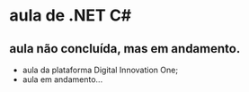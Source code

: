 # aula de .NET C#
## aula não concluída, mas em andamento.
* aula da plataforma Digital Innovation One;
* aula em andamento...